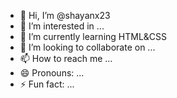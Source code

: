 - 👋 Hi, I’m @shayanx23
- 👀 I’m interested in ...
- 🌱 I’m currently learning HTML&CSS
- 💞️ I’m looking to collaborate on ...
- 📫 How to reach me ...
- 😄 Pronouns: ...
- ⚡ Fun fact: ...

<!---
shayanx23/shayanx23 is a ✨ special ✨ repository because its `README.md` (this file) appears on your GitHub profile.
You can click the Preview link to take a look at your changes.
--->
